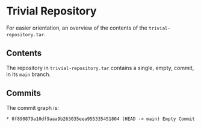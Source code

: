 # Trivial Repository

For easier orientation, an overview of the contents of the `trivial-repository.tar`.

## Contents

The repository in `trivial-repository.tar` contains a single, empty, commit, in its
`main` branch.

## Commits

The commit graph is:

```
* 0f890879a10df9aaa9b263035eea955335451804 (HEAD -> main) Empty Commit
```
